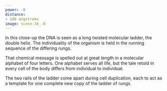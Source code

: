 ```yaml
---
power: -8
distance:
- 100 angstroms
image: scene-34_-8
---
```

In this close-up the DNA is seen as a long twisted molecular ladder, the double helix. The individuality of the organism is held in the running sequence of the differing rungs.

That chemical message is spelled out at great length in a molecular alphabet of four letters. One alphabet serves all life, but the tale retold in every cell of the body differs from individual to individual.

The two rails of the ladder come apart during cell duplication, each to act as a template for one complete new copy of the ladder of rungs.
